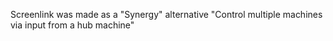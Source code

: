 Screenlink was made as a "Synergy" alternative
"Control multiple machines via input from a hub machine"